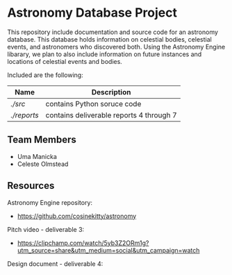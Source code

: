 # Astronomy Database Project

This repository include documentation and source code for an astronomy database. This database holds information on celestial bodies, celestial events, and astronomers who discovered both. Using the Astronomy Engine libarary, we plan to also include information on future instances and locations of celestial events and bodies.

Included are the following:

| Name | Description |
|------|-------------|
| *./src* | contains Python soruce code |
| *./reports* | contains deliverable reports 4 through 7 |


## Team  Members

* Uma Manicka
* Celeste Olmstead


## Resources

Astronomy Engine repository:

* https://github.com/cosinekitty/astronomy

Pitch video - deliverable 3:

* https://clipchamp.com/watch/5yb3Z2ORm1g?utm_source=share&utm_medium=social&utm_campaign=watch

Design document - deliverable 4:

